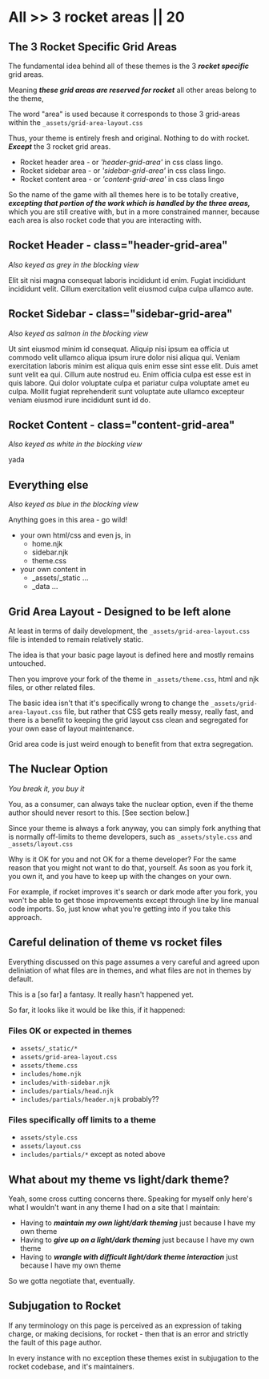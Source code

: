 # All >> 3 rocket areas || 20

## The 3 Rocket Specific Grid Areas

The fundamental idea behind all of these themes is the 3 _**rocket specific**_ grid areas.

Meaning _**these grid areas are reserved for rocket**_ all other areas belong to the theme,

The word "area" is used because it corresponds to those 3 grid-areas within the `_assets/grid-area-layout.css`

Thus, your theme is entirely fresh and original. Nothing to do with rocket. _**Except**_ the 3 rocket grid areas.

- Rocket header area - or _'header-grid-area'_ in css class lingo.
- Rocket sidebar area - or _'sidebar-grid-area'_ in css class lingo.
- Rocket content area - or _'content-grid-area'_ in css class lingo

So the name of the game with all themes here is to be totally creative, _**excepting that portion of the work which is handled by the three areas,**_ which you are still creative with, but in a more constrained manner, because each area is also rocket code that you are interacting with.

## Rocket Header - class="header-grid-area"

_Also keyed as grey in the blocking view_

Elit sit nisi magna consequat laboris incididunt id enim. Fugiat incididunt incididunt velit. Cillum exercitation velit eiusmod culpa culpa ullamco aute.

## Rocket Sidebar - class="sidebar-grid-area"

_Also keyed as salmon in the blocking view_

Ut sint eiusmod minim id consequat. Aliquip nisi ipsum ea officia ut commodo velit ullamco aliqua ipsum irure dolor nisi aliqua qui. Veniam exercitation laboris minim est aliqua quis enim esse sint esse elit. Duis amet sunt velit ea qui. Cillum aute nostrud eu. Enim officia culpa est esse est in quis labore. Qui dolor voluptate culpa et pariatur culpa voluptate amet eu culpa. Mollit fugiat reprehenderit sunt voluptate aute ullamco excepteur veniam eiusmod irure incididunt sunt id do.

## Rocket Content - class="content-grid-area"

_Also keyed as white in the blocking view_

yada

## Everything else

_Also keyed as blue in the blocking view_

Anything goes in this area - go wild!

- your own html/css and even js, in
  - home.njk
  - sidebar.njk
  - theme.css
- your own content in
  - _assets/_static ...
  - _data ...

## Grid Area Layout - Designed to be left alone

At least in terms of daily development, the `_assets/grid-area-layout.css` file is intended to remain relatively static.

The idea is that your basic page layout is defined here and mostly remains untouched. 

Then you improve your fork of the theme in  `_assets/theme.css`, html and njk files, or other related files.

The basic idea isn't that it's specifically wrong to change the  `_assets/grid-area-layout.css` file, but rather that CSS gets really messy, really fast, and there is a benefit to keeping the grid layout css clean and segregated for your own ease of layout maintenance.

Grid area code is just weird enough to benefit from that extra segregation.

## The Nuclear Option

_You break it, you buy it_

You, as a consumer, can always take the nuclear option, even if the theme author should never resort to this. [See section below.]

Since your theme is always a fork anyway, you can simply fork anything that is normally off-limits to theme developers, such as `_assets/style.css` and `_assets/layout.css`

Why is it OK for you and not OK for a theme developer? For the same reason that you might not want to do that, yourself. As soon as you fork it, you own it, and you have to keep up with the changes on your own.

For example, if rocket improves it's search or dark mode after you fork, you won't be able to get those improvements except through line by line manual code imports. So, just know what you're getting into if you take this approach.

## Careful delination of theme vs rocket files

Everything discussed on this page assumes a very careful and agreed upon deliniation of what files are in themes, and what files are not in themes by default.

This is a [so far] a fantasy. It really hasn't happened yet.

So far, it looks like it would be like this, if it happened:

### Files OK or expected in themes

- `assets/_static/*`
- `assets/grid-area-layout.css`
- `assets/theme.css`
- `includes/home.njk`
- `includes/with-sidebar.njk`
- `includes/partials/head.njk`
- `includes/partials/header.njk` probably??

### Files specifically off limits to a theme

- `assets/style.css`
- `assets/layout.css`
- `includes/partials/*` except as noted above

## What about my theme vs light/dark theme?

Yeah, some cross cutting concerns there. Speaking for myself only here's what I wouldn't want in any theme I had on a site that I maintain:

- Having to _**maintain my own light/dark theming**_ just because I have my own theme
- Having to _**give up on a light/dark theming**_ just because I have my own theme
- Having to  _**wrangle with difficult light/dark theme interaction**_ just because I have my own theme

So we gotta negotiate that, eventually.

## Subjugation to Rocket

If any terminology on this page is perceived as an expression of taking charge, or making decisions, for rocket - then that is an error and strictly the fault of this page author.

In every instance with no exception these themes exist in subjugation to the rocket codebase, and it's maintainers.